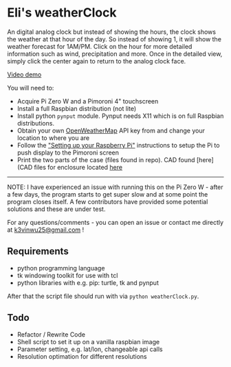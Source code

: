 # Eli's weatherClock #

An digital analog clock but instead of showing the hours, the clock shows the weather at that hour of the day. So instead of showing 1, it will show the weather forecast for 1AM/PM. Click on the hour for more detailed information such as wind, precipitation and more. Once in the detailed view, simply click the center again to return to the analog clock face.

[Video demo](https://youtu.be/qGV7r33nt4c)

You will need to:
- Acquire Pi Zero W and a Pimoroni 4" touchscreen
- Install a full Raspbian distribution (not lite)
- Install python `pynput` module. Pynput needs X11 which is on full Raspbian distributions.
- Obtain your own [OpenWeatherMap](https://openweathermap.org/) API key from and change your location to where you are
- Follow the ["Setting up your Raspberry Pi"](https://learn.pimoroni.com/tutorial/sandyj/getting-started-with-hyperpixel-4) instructions to setup the Pi to push display to the Pimoroni screen
- Print the two parts of the case (files found in repo). CAD found [here](CAD files for enclosure located [here](https://cad.onshape.com/documents/a04351220114f9397820b114/w/0854a09a8bd19b8df2167e54/e/af44268ed043f94be60c93c6)
---

NOTE: I have experienced an issue with running this on the Pi Zero W - after a few days, the program starts to get super slow and at some point the program closes itself. A few contributors have provided some potential solutions and these are under test.

For any questions/comments - you can open an issue or contact me directly at k3vinwu25@gmail.com !

## Requirements
* python programming language
* tk windowing toolkit for use with tcl
* python libraries with e.g. pip: turtle, tk and pynput

After that the script file should run with via `python weatherClock.py`.

## Todo
* Refactor / Rewrite Code
* Shell script to set it up on a vanilla raspbian image
* Parameter setting, e.g. lat/lon, changeable api calls
* Resolution optimation for different resolutions
